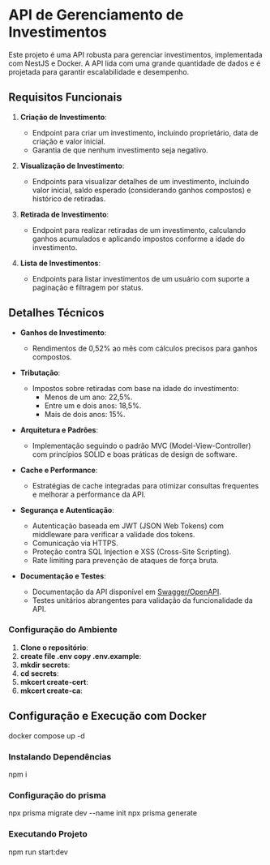 # API de Gerenciamento de Investimentos

Este projeto é uma API robusta para gerenciar investimentos, implementada com NestJS e Docker. A API lida com uma grande quantidade de dados e é projetada para garantir escalabilidade e desempenho.

## Requisitos Funcionais

1. **Criação de Investimento**:
   - Endpoint para criar um investimento, incluindo proprietário, data de criação e valor inicial.
   - Garantia de que nenhum investimento seja negativo.

2. **Visualização de Investimento**:
   - Endpoints para visualizar detalhes de um investimento, incluindo valor inicial, saldo esperado (considerando ganhos compostos) e histórico de retiradas.

3. **Retirada de Investimento**:
   - Endpoint para realizar retiradas de um investimento, calculando ganhos acumulados e aplicando impostos conforme a idade do investimento.

4. **Lista de Investimentos**:
   - Endpoints para listar investimentos de um usuário com suporte a paginação e filtragem por status.

## Detalhes Técnicos

- **Ganhos de Investimento**:
  - Rendimentos de 0,52% ao mês com cálculos precisos para ganhos compostos.

- **Tributação**:
  - Impostos sobre retiradas com base na idade do investimento:
    - Menos de um ano: 22,5%.
    - Entre um e dois anos: 18,5%.
    - Mais de dois anos: 15%.

- **Arquitetura e Padrões**:
  - Implementação seguindo o padrão MVC (Model-View-Controller) com princípios SOLID e boas práticas de design de software.

- **Cache e Performance**:
  - Estratégias de cache integradas para otimizar consultas frequentes e melhorar a performance da API.

- **Segurança e Autenticação**:
  - Autenticação baseada em JWT (JSON Web Tokens) com middleware para verificar a validade dos tokens.
  - Comunicação via HTTPS.
  - Proteção contra SQL Injection e XSS (Cross-Site Scripting).
  - Rate limiting para prevenção de ataques de força bruta.

- **Documentação e Testes**:
  - Documentação da API disponível em [Swagger/OpenAPI](https://localhost:3000/convertax/api/v1/docs).
  - Testes unitários abrangentes para validação da funcionalidade da API.



### Configuração do Ambiente
1. **Clone o repositório**:
2. **create file .env copy .env.example**:
3. **mkdir secrets**:
4. **cd secrets**:
5. **mkcert create-cert**:
6. **mkcert create-ca**:

## Configuração e Execução com Docker
  docker compose up -d
### Instalando Dependências
  npm i 

### Configuração do prisma 
  npx prisma migrate dev --name init
  npx prisma generate

### Executando Projeto
  npm run start:dev
